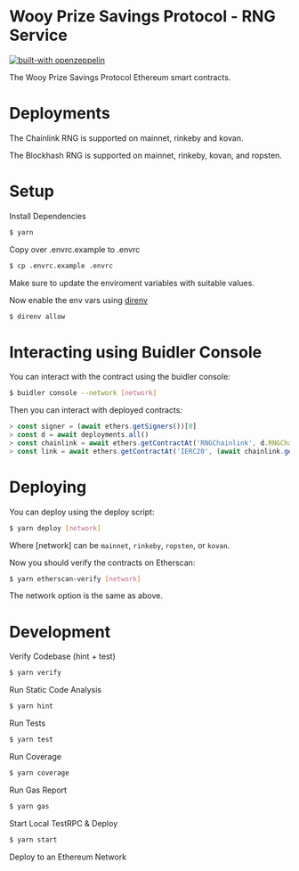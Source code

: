 # Wooy Prize Savings Protocol - RNG Service

[![built-with openzeppelin](https://img.shields.io/badge/built%20with-OpenZeppelin-3677FF)](https://docs.openzeppelin.com/)

The Wooy Prize Savings Protocol Ethereum smart contracts.

# Deployments

The Chainlink RNG is supported on mainnet, rinkeby and kovan.

The Blockhash RNG is supported on mainnet, rinkeby, kovan, and ropsten.

# Setup

Install Dependencies

```sh
$ yarn
```

Copy over .envrc.example to .envrc

```sh
$ cp .envrc.example .envrc
```

Make sure to update the enviroment variables with suitable values.

Now enable the env vars using [direnv](https://direnv.net/docs/installation.html)

```sh
$ direnv allow
```

# Interacting using Buidler Console

You can interact with the contract using the buidler console:

```sh
$ buidler console --network [network]
```

Then you can interact with deployed contracts:

```javascript
> const signer = (await ethers.getSigners())[0]
> const d = await deployments.all()
> const chainlink = await ethers.getContractAt('RNGChainlink', d.RNGChainlink.address, signer)
> const link = await ethers.getContractAt('IERC20', (await chainlink.getLink()), signer)
```

# Deploying

You can deploy using the deploy script:

```sh
$ yarn deploy [network]
```

Where [network] can be `mainnet`, `rinkeby`, `ropsten`, or `kovan`.

Now you should verify the contracts on Etherscan:

```sh
$ yarn etherscan-verify [network]
```

The network option is the same as above.

# Development

Verify Codebase (hint + test)

```sh
$ yarn verify
```

Run Static Code Analysis

```sh
$ yarn hint
```

Run Tests

```sh
$ yarn test
```

Run Coverage

```sh
$ yarn coverage
```

Run Gas Report

```sh
$ yarn gas
```

Start Local TestRPC & Deploy

```sh
$ yarn start
```

Deploy to an Ethereum Network


